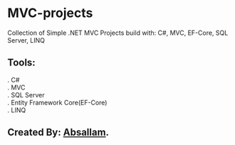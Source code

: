 # MVC-projects
Collection of Simple .NET MVC Projects build with: C#, MVC, EF-Core, SQL Server, LINQ

## Tools:
. C#<br/>
. MVC<br/>
. SQL Server<br/>
. Entity Framework Core(EF-Core)<br/>
. LINQ<br/>


## Created By: [Absallam](https://github.com/absallam1999).
